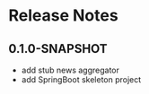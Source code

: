 # Release Notes

## 0.1.0-SNAPSHOT

*   add stub news aggregator
*   add SpringBoot skeleton project